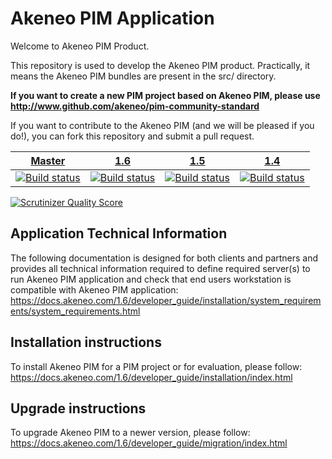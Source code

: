 Akeneo PIM Application
======================
Welcome to Akeneo PIM Product.

This repository is used to develop the Akeneo PIM product.
Practically, it means the Akeneo PIM bundles are present in the src/ directory.


**If you want to create a new PIM project based on Akeneo PIM, please use http://www.github.com/akeneo/pim-community-standard**

If you want to contribute to the Akeneo PIM (and we will be pleased if you do!), you can fork
this repository and submit a pull request.

| [Master][Master] | [1.6][1.6] | [1.5][1.5] | [1.4][1.4] |
|:----------------:|:----------:|:----------:|:----------:|
| [![Build status][Master image]][Master] | [![Build status][1.6 image]][1.6] | [![Build status][1.5 image]][1.5] | [![Build status][1.4 image]][1.4] |

  [Master image]: https://travis-ci.org/akeneo/pim-community-dev.svg
  [Master]: https://travis-ci.org/akeneo/pim-community-dev/tree/master
  [1.6 image]: https://travis-ci.org/akeneo/pim-community-dev.svg?branch=1.6
  [1.6]: https://github.com/akeneo/pim-community-dev/tree/1.6
  [1.5 image]: https://travis-ci.org/akeneo/pim-community-dev.svg?branch=1.5
  [1.5]: https://github.com/akeneo/pim-community-dev/tree/1.5
  [1.4 image]: https://travis-ci.org/akeneo/pim-community-dev.svg?branch=1.4
  [1.4]: https://github.com/akeneo/pim-community-dev/tree/1.4


[![Scrutinizer Quality Score](https://scrutinizer-ci.com/g/akeneo/pim-community-dev/badges/quality-score.png?s=05ef3d5d2bbfae2f9a659060b21711d275f0c1ff)](https://scrutinizer-ci.com/g/akeneo/pim-community-dev/)

Application Technical Information
---------------------------------

The following documentation is designed for both clients and partners and provides all technical information required to define required server(s) to run Akeneo PIM application and check that end users workstation is compatible with Akeneo PIM application:
https://docs.akeneo.com/1.6/developer_guide/installation/system_requirements/system_requirements.html

Installation instructions
-------------------------

To install Akeneo PIM for a PIM project or for evaluation, please follow:
https://docs.akeneo.com/1.6/developer_guide/installation/index.html

Upgrade instructions
--------------------

To upgrade Akeneo PIM to a newer version, please follow:
https://docs.akeneo.com/1.6/developer_guide/migration/index.html
